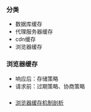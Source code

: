 
### 分类

- 数据库缓存
- 代理服务器缓存
- cdn缓存
- 浏览器缓存

### 浏览器缓存

- 响应后：存储策略
- 请求前：过期策略、协商策略

###

- [浏览器缓存机制剖析](http://web.jobbole.com/91084/)

